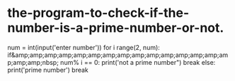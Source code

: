# the-program-to-check-if-the-number-is-a-prime-number-or-not.
num = int(input('enter number'))
for i range(2, num):
    if&amp;amp;amp;amp;amp;amp;amp;amp;amp;amp;amp;amp;amp;amp;amp;amp;amp;amp;nbsp; num% i == 0:
       print('not a prime number")
       break
   else:
       print('prime number')
       break
